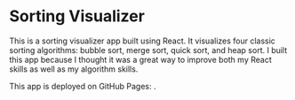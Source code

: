 # Sorting Visualizer

This is a sorting visualizer app built using React. It visualizes four classic sorting algorithms: bubble sort, merge sort, quick sort, and heap sort. I built this app because I thought it was a great way to improve both my React skills as well as my algorithm skills.

This app is deployed on GitHub Pages: .
